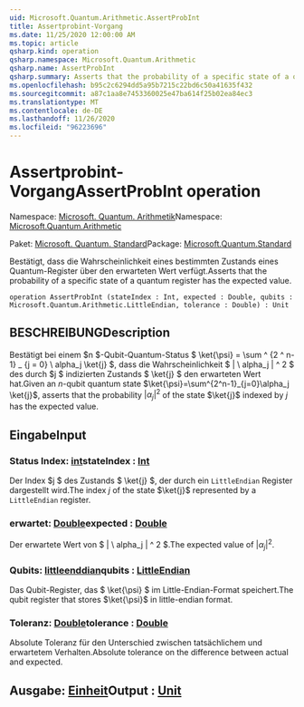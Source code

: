 ```yaml
---
uid: Microsoft.Quantum.Arithmetic.AssertProbInt
title: Assertprobint-Vorgang
ms.date: 11/25/2020 12:00:00 AM
ms.topic: article
qsharp.kind: operation
qsharp.namespace: Microsoft.Quantum.Arithmetic
qsharp.name: AssertProbInt
qsharp.summary: Asserts that the probability of a specific state of a quantum register has the expected value.
ms.openlocfilehash: b95c2c6294dd5a95b7215c22bd6c50a41635f432
ms.sourcegitcommit: a87c1aa8e7453360025e47ba614f25b02ea84ec3
ms.translationtype: MT
ms.contentlocale: de-DE
ms.lasthandoff: 11/26/2020
ms.locfileid: "96223696"
---
```

# <a name="assertprobint-operation"></a><span data-ttu-id="13dd3-102">Assertprobint-Vorgang</span><span class="sxs-lookup"><span data-stu-id="13dd3-102">AssertProbInt operation</span></span>

<span data-ttu-id="13dd3-103">Namespace: [Microsoft. Quantum. Arithmetik](xref:Microsoft.Quantum.Arithmetic)</span><span class="sxs-lookup"><span data-stu-id="13dd3-103">Namespace: [Microsoft.Quantum.Arithmetic](xref:Microsoft.Quantum.Arithmetic)</span></span>

<span data-ttu-id="13dd3-104">Paket: [Microsoft. Quantum. Standard](https://nuget.org/packages/Microsoft.Quantum.Standard)</span><span class="sxs-lookup"><span data-stu-id="13dd3-104">Package: [Microsoft.Quantum.Standard](https://nuget.org/packages/Microsoft.Quantum.Standard)</span></span>


<span data-ttu-id="13dd3-105">Bestätigt, dass die Wahrscheinlichkeit eines bestimmten Zustands eines Quantum-Register über den erwarteten Wert verfügt.</span><span class="sxs-lookup"><span data-stu-id="13dd3-105">Asserts that the probability of a specific state of a quantum register has the expected value.</span></span>

```qsharp
operation AssertProbInt (stateIndex : Int, expected : Double, qubits : Microsoft.Quantum.Arithmetic.LittleEndian, tolerance : Double) : Unit
```


## <a name="description"></a><span data-ttu-id="13dd3-106">BESCHREIBUNG</span><span class="sxs-lookup"><span data-stu-id="13dd3-106">Description</span></span>

<span data-ttu-id="13dd3-107">Bestätigt bei einem $n $-Qubit-Quantum-Status $ \ket{\psi} = \sum ^ {2 ^ n-1} _ {j = 0} \ alpha_j \ket{j} $, dass die Wahrscheinlichkeit $ | \ alpha_j | ^ 2 $ des durch $j $ indizierten Zustands $ \ket{j} $ den erwarteten Wert hat.</span><span class="sxs-lookup"><span data-stu-id="13dd3-107">Given an $n$-qubit quantum state $\ket{\psi}=\sum^{2^n-1}_{j=0}\alpha_j \ket{j}$, asserts that the probability $|\alpha_j|^2$ of the state $\ket{j}$ indexed by $j$ has the expected value.</span></span>

## <a name="input"></a><span data-ttu-id="13dd3-108">Eingabe</span><span class="sxs-lookup"><span data-stu-id="13dd3-108">Input</span></span>

### <a name="stateindex--int"></a><span data-ttu-id="13dd3-109">Status Index: [int](xref:microsoft.quantum.lang-ref.int)</span><span class="sxs-lookup"><span data-stu-id="13dd3-109">stateIndex : [Int](xref:microsoft.quantum.lang-ref.int)</span></span>

<span data-ttu-id="13dd3-110">Der Index $j $ des Zustands $ \ket{j} $, der durch ein `LittleEndian` Register dargestellt wird.</span><span class="sxs-lookup"><span data-stu-id="13dd3-110">The index $j$ of the state $\ket{j}$ represented by a `LittleEndian` register.</span></span>


### <a name="expected--double"></a><span data-ttu-id="13dd3-111">erwartet: [Double](xref:microsoft.quantum.lang-ref.double)</span><span class="sxs-lookup"><span data-stu-id="13dd3-111">expected : [Double](xref:microsoft.quantum.lang-ref.double)</span></span>

<span data-ttu-id="13dd3-112">Der erwartete Wert von $ | \ alpha_j | ^ 2 $.</span><span class="sxs-lookup"><span data-stu-id="13dd3-112">The expected value of $|\alpha_j|^2$.</span></span>


### <a name="qubits--littleendian"></a><span data-ttu-id="13dd3-113">Qubits: [littleenddian](xref:Microsoft.Quantum.Arithmetic.LittleEndian)</span><span class="sxs-lookup"><span data-stu-id="13dd3-113">qubits : [LittleEndian](xref:Microsoft.Quantum.Arithmetic.LittleEndian)</span></span>

<span data-ttu-id="13dd3-114">Das Qubit-Register, das $ \ket{\psi} $ im Little-Endian-Format speichert.</span><span class="sxs-lookup"><span data-stu-id="13dd3-114">The qubit register that stores $\ket{\psi}$ in little-endian format.</span></span>


### <a name="tolerance--double"></a><span data-ttu-id="13dd3-115">Toleranz: [Double](xref:microsoft.quantum.lang-ref.double)</span><span class="sxs-lookup"><span data-stu-id="13dd3-115">tolerance : [Double](xref:microsoft.quantum.lang-ref.double)</span></span>

<span data-ttu-id="13dd3-116">Absolute Toleranz für den Unterschied zwischen tatsächlichem und erwartetem Verhalten.</span><span class="sxs-lookup"><span data-stu-id="13dd3-116">Absolute tolerance on the difference between actual and expected.</span></span>



## <a name="output--unit"></a><span data-ttu-id="13dd3-117">Ausgabe: [Einheit](xref:microsoft.quantum.lang-ref.unit)</span><span class="sxs-lookup"><span data-stu-id="13dd3-117">Output : [Unit](xref:microsoft.quantum.lang-ref.unit)</span></span>


